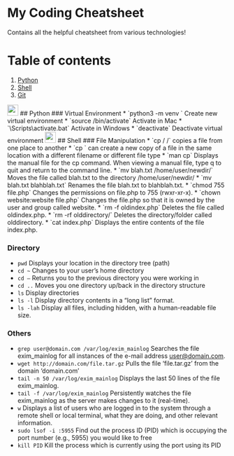 # My Coding Cheatsheet
Contains all the helpful cheatsheet from various technologies!

# Table of contents
1. [Python](#python)
2. [Shell](#shell)
3. [Git](#git)


<img src="https://user-images.githubusercontent.com/30590564/116572548-a66a8f80-a93e-11eb-8729-1bb41a23b2fb.png" width="25" height="25">
## Python 
### Virtual Environment
* `python3 -m venv <venv>` Create new virtual environment
* `source <venv>/bin/activate` Activate in Mac
* `<venv>\Scripts\activate.bat` Activate in Windows
* `deactivate` Deactivate virtual environment

<img src="https://user-images.githubusercontent.com/30590564/116575936-afa92b80-a941-11eb-8298-ddbcfd96ec96.png" width="25" height="25">
## Shell
### File Manipulation
* `cp <source-path>/<filename.filetype> <target-path>/<filename.filetype>` copies a file from one place to another
* `cp <filename.filetype> <filename.filetype>` can create a new copy of a file in the same location with a different filename or different file type
* `man cp` Displays the manual file for the cp command. When viewing a manual file, type q to quit and return to the command line.
* `mv blah.txt /home/user/newdir/` Moves the file called blah.txt to the directory /home/user/newdir/
* `mv blah.txt blahblah.txt` Renames the file blah.txt to blahblah.txt.
* `chmod 755 file.php` Changes the permissions on file.php to 755 (rwxr-xr-x).
* `chown website:website file.php` Changes the file.php so that it is owned by the user and group called website.
* `rm -f oldindex.php` Deletes the file called oldindex.php.
* `rm -rf olddirectory/` Deletes the directory/folder called olddirectory.
* `cat index.php` Displays the entire contents of the file index.php.

### Directory
* `pwd` Displays your location in the directory tree (path)
* `cd ~` Changes to your user’s home directory
* `cd –` Returns you to the previous directory you were working in
* `cd ..` Moves you one directory up/back in the directory structure
* `ls` Display directories
* `ls -l` Display directory contents in a “long list” format.
* `ls -lah` Display all files, including hidden, with a human-readable file size.

### Others
* `grep user@domain.com /var/log/exim_mainlog` Searches the file exim_mainlog for all instances of the e-mail address user@domain.com.
* `wget http://domain.com/file.tar.gz` Pulls the file ‘file.tar.gz’ from the domain ‘domain.com’
* `tail -n 50 /var/log/exim_mainlog` Displays the last 50 lines of the file exim_mainlog.
* `tail -f /var/log/exim_mainlog` Persistently watches the file exim_mainlog as the server makes changes to it (real-time).
* `w` Displays a list of users who are logged in to the system through a remote shell or local terminal, what they are doing, and other relevant information.
* `sudo lsof -i :5955` Find out the process ID (PID) which is occupying the port number (e.g., 5955) you would like to free
* `kill PID` Kill the process which is currently using the port using its PID






